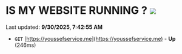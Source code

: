 # IS MY WEBSITE RUNNING ? [![](https://img.shields.io/static/v1?label=Sponsor&message=%E2%9D%A4&logo=GitHub&color=%23fe8e86)](https://github.com/sponsors/Youssef-Lehmam)

Last updated: **9/30/2025, 7:42:55 AM**

- `GET` [https://youssefservice.me](https://youssefservice.me) - **Up** (246ms)
